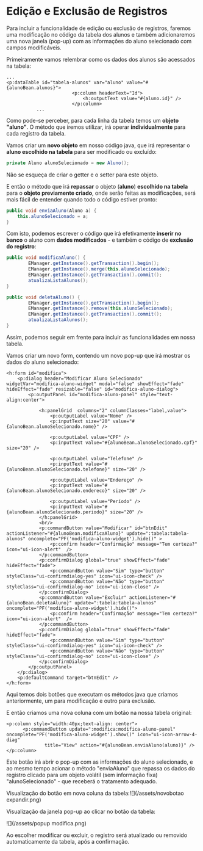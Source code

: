 # Edição e Exclusão de Registros

Para incluir a funcionalidade de edição ou exclusão de registros, faremos uma modificação no código da tabela dos alunos e também adicionaremos uma nova janela \(pop-up\) com as informações do aluno selecionado com campos modificáveis.

Primeiramente vamos relembrar como os dados dos alunos são acessados na tabela:

```
...
<p:dataTable id="tabela-alunos" var="aluno" value="#{alunoBean.alunos}">
                        <p:column headerText="Id">
                            <h:outputText value="#{aluno.id}" />
                        </p:column>
           ...
```

Como pode-se perceber, para cada linha da tabela temos um **objeto "aluno"**. O método que iremos utilizar, irá operar **individualmente** para cada registro da tabela.

Vamos criar um **novo objeto** em nosso código java, que irá representar o **aluno escolhido na tabela** para ser modificado ou excluído:

```java
private Aluno alunoSelecionado = new Aluno();
```

Não se esqueça de criar o getter e o setter para este objeto.

E então o método que irá **repassar** o objeto \(**aluno**\) **escolhido na tabela** para o **objeto previamente criado**, onde serão feitas as modificações, será mais fácil de entender quando todo o código estiver pronto:

```java
public void enviaAluno(Aluno a) {
    this.alunoSelecionado = a;
}
```

Com isto, podemos escrever o código que irá efetivamente **inserir no banco** o aluno com **dados modificados** - e também o código de **exclusão do registro**:

```java
public void modificaAluno() {
        EManager.getInstance().getTransaction().begin();
        EManager.getInstance().merge(this.alunoSelecionado);
        EManager.getInstance().getTransaction().commit();
        atualizaListaAlunos();
}

public void deletaAluno() {
        EManager.getInstance().getTransaction().begin();
        EManager.getInstance().remove(this.alunoSelecionado);
        EManager.getInstance().getTransaction().commit();
        atualizaListaAlunos();
}
```

Assim, podemos seguir em frente para incluir as funcionalidades em nossa tabela.

Vamos criar um novo form, contendo um novo pop-up que irá mostrar os dados do aluno selecionado:

```xhtml
<h:form id="modifica">
    <p:dialog header="Modificar Aluno Selecionado" widgetVar="modifica-aluno-widget" modal="false" showEffect="fade" hideEffect="fade" resizable="false" id="modifica-aluno-dialog">
        <p:outputPanel id="modifica-aluno-panel" style="text-align:center">

            <h:panelGrid  columns="2" columnClasses="label,value">
                <p:outputLabel value="Nome" />
                <p:inputText size="20" value="#{alunoBean.alunoSelecionado.nome}" />

                <p:outputLabel value="CPF" />
                <p:inputText value="#{alunoBean.alunoSelecionado.cpf}" size="20" />

                <p:outputLabel value="Telefone" />
                <p:inputText value="#{alunoBean.alunoSelecionado.telefone}" size="20" />

                <p:outputLabel value="Endereço" />
                <p:inputText value="#{alunoBean.alunoSelecionado.endereco}" size="20" />

                <p:outputLabel value="Período" />
                <p:inputText value="#{alunoBean.alunoSelecionado.periodo}" size="20" />
            </h:panelGrid>
            <br/>
            <p:commandButton value="Modificar" id="btnEdit" actionListener="#{alunoBean.modificaAluno}" update=":tabela:tabela-alunos" oncomplete="PF('modifica-aluno-widget').hide()" >
                <p:confirm header="Confirmação" message="Tem certeza?" icon="ui-icon-alert"  />
            </p:commandButton>
            <p:confirmDialog global="true" showEffect="fade" hideEffect="fade">
                <p:commandButton value="Sim" type="button" styleClass="ui-confirmdialog-yes" icon="ui-icon-check" />
                <p:commandButton value="Não" type="button" styleClass="ui-confirmdialog-no" icon="ui-icon-close" />
            </p:confirmDialog>
            <p:commandButton value="Excluir" actionListener="#{alunoBean.deletaAluno}" update=":tabela:tabela-alunos" oncomplete="PF('modifica-aluno-widget').hide()">
                <p:confirm header="Confirmação" message="Tem certeza?" icon="ui-icon-alert"  />
            </p:commandButton>
            <p:confirmDialog global="true" showEffect="fade" hideEffect="fade">
                <p:commandButton value="Sim" type="button" styleClass="ui-confirmdialog-yes" icon="ui-icon-check" />
                <p:commandButton value="Não" type="button" styleClass="ui-confirmdialog-no" icon="ui-icon-close" />
            </p:confirmDialog>
        </p:outputPanel>
    </p:dialog>
    <p:defaultCommand target="btnEdit" />
</h:form>
```

Aqui temos dois botões que executam os métodos java que criamos anteriormente, um para modificação e outro para exclusão.

E então criamos uma nova coluna com um botão na nossa tabela original:

```xhtml
<p:column style="width:40px;text-align: center">
      <p:commandButton update=":modifica:modifica-aluno-panel" oncomplete="PF('modifica-aluno-widget').show()" icon="ui-icon-arrow-4-diag"
              title="View" action="#{alunoBean.enviaAluno(aluno)}" />
</p:column>
```

Este botão irá abrir o pop-up com as informações do aluno selecionado, e ao mesmo tempo acionar o método "enviaAluno" que repassa os dados do registro clicado para um objeto volátil \(sem informação fixa\) "alunoSelecionado" - que receberá o tratamento adequado.

Visualização do botão em nova coluna da tabela:![](/assets/novobotao expandir.png)

Visualização da janela pop-up ao clicar no botão da tabela:

![](/assets/popup modifica.png)



Ao escolher modificar ou excluir, o registro será atualizado ou removido automaticamente da tabela, após a confirmação.

